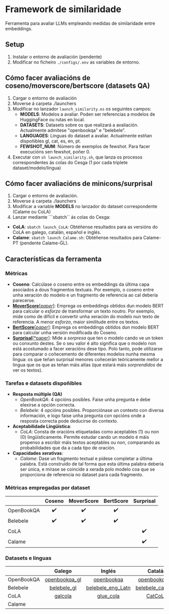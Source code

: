 # Framework de similaridade
Ferramenta para avaliar LLMs empleando medidas de similaridade entre embeddings.

## Setup

1.  Instalar o entorno de avaliación (pendente)
2.  Modificar no ficheiro ```./configs/.env``` as variables de entorno.

## Cómo facer avaliacións de coseno/moverscore/bertscore (datasets QA)

1.  Cargar o entorno de avaliación
2.  Moverse á carpeta ./launchers
3.  Modificar no lanzador ```launch_similarity.es``` os seguintes campos:
    -    **MODELS**: Modelos a avaliar. Poden ser referencias a modelos de HuggingFace ou rutas en local.
    -    **DATASETS**: Datasets sobre os que realizará a avaliación. Actualmente admítese "openbookqa" e "belebele".
    -   **LANGUAGES**: Linguas do dataset a avaliar. Actualmente estñan dispoñibles gl, cat, es, en, pt.
    -    **FEWSHOT_NUM**: Número de exemplos de fewshot. Para facer execucións sen fewshot, poñer 0.
4.  Executar con ```sh launch_similarity.sh```, que lanza os procesos correspondentes ás colas do Cesga (1 por cada triplete dataset/modelo/lingua)

## Cómo facer avaliacións de minicons/surprisal

1.  Cargar o entorno de avaliación.
2.  Moverse á carpeta ./launchers
3.  Modificar a variable **MODELS** no lanzador do dataset correspondente (Calame ou CoLA)
4.  Lanzar mediante ```sbatch`` ás colas do Cesga:
   -    **CoLA**: ```sbatch launch_CoLA```: Obtéñense resultados para as versións do CoLA en galego, catalán, español e inglés.
   -    **Calame**: ```sbatch launch_Calame.sh```: Obtéñense resultados para Calame-PT (pendente Calame-GL).

## Características da ferramenta

### Métricas

- **Coseno**: Calcúlase o coseno entre os embeddings da última capa asociados a dous fragmentos textuais. Por exemplo, o coseno entre unha xeración do modelo e un fragmento de referencia ao cal debería parecerse.
- [**MoverScore**](https://github.com/AIPHES/emnlp19-moverscore)\[[*paper*](https://arxiv.org/pdf/1909.02622)\]: Emprega os embeddings obtidos dun modelo BERT para calcular o *esforzo* de transformar un texto noutro. Por exemplo, mide como de difícil e convertir unha xeración do modelo nun texto de referencia. A menor *esforzo*, maior similitude entre os textos.
- [**BertScore**](https://github.com/Tiiiger/bert_score)\[[*paper*](https://arxiv.org/pdf/1904.09675)\]: Emprega os embeddings obtidos dun modelo BERT para calcular unha versión modificada do Coseno.
- [**Surprisal**](https://github.com/kanishkamisra/minicons)\[[*paper](https://arxiv.org/pdf/2203.13112)\]: Mide a *sorpresa* que ten o modelo cando ve un token ou conxunto destes. Se o seu valor é alto significa que o modelo non está acostumado a facer xeracións dese tipo. Polo tanto, pode utilizarse para comparar o coñecemento de diferentes modelos nunha mesma lingua: os que teñan surprisal menores coñecerán teóricamente mellor a lingua que os que as teñan máis altas (que estará máis *sorprendidos* de ver os textos).

### Tarefas e datasets dispoñibles
- **Resposta múltiple (QA)**
  - *OpenBookQA*: 4 opcións posibles. Faise unha pregunta e debe elexirse a opción correcta.
  - *Belebele*: 4 opcións posibles. Proporciónase un contexto con diversa información, e logo faise unha pregunta con opcións onde a resposta correcta pode deducirse do contexto.
- **Aceptabilidade Lingüística**:   
  - *CoLA*: Consta de oracións etiquetadas como aceptables (1) ou non (0) lingüísticamente. Permite estudar cando un modelo é máis propenso a escribir máis textos aceptables ou non, comparando as probabilidades que da a cada tipo de oración.
- **Capacidades xerativas**:
  - *Calame*: Dase un fragmento textual e pídese completar a última palabra. Está construído de tal forma que esta última palabra debería ser única, e mírase se coincide a xerada polo modelo coa que se proporciona de referencia no dataset para cada fragmento.

### Métricas empregadas por dataset

|            |       Coseno       |     MoverScore     |      BertScore     |      Surprisal     |
|------------|:------------------:|:------------------:|:------------------:|:------------------:|
| OpenBookQA | :heavy_check_mark: | :heavy_check_mark: | :heavy_check_mark: |                    |
|  Belebele  | :heavy_check_mark: | :heavy_check_mark: | :heavy_check_mark: |                    |
|   CoLA     |                    |                    |                    | :heavy_check_mark: |
|   Calame   |                    |                    |                    | :heavy_check_mark: |

### Datasets e linguas

|            |                                   Galego                                   |                                         Inglés                                         |                                         Catalán                                        |                                         Español                                        | Portugués                                                                              |
|------------|:--------------------------------------------------------------------------:|:--------------------------------------------------------------------------------------:|:--------------------------------------------------------------------------------------:|:--------------------------------------------------------------------------------------:|----------------------------------------------------------------------------------------|
| OpenBookQA | [openbookqa_gl](https://huggingface.co/datasets/proxectonos/openbookqa_gl) | [openbookqa](https://huggingface.co/datasets/cnut1648/openbookqa_retrieved_by_colbert) | [openbookqa_ca](https://huggingface.co/datasets/projecte-aina/openbookqa_ca)           | [openbookqa_es](https://huggingface.co/datasets/BSC-LT/openbookqa-es)                  | Pendente                                                                               |
| Belebele   | [belebele_gl](https://huggingface.co/datasets/proxectonos/belebele_gl)     | [belebele_eng_Latn](https://huggingface.co/datasets/facebook/belebele/viewer/eng_Latn) | [belebele_cat_Latn](https://huggingface.co/datasets/facebook/belebele/viewer/cat_Latn) | [belebele_spa_Latn](https://huggingface.co/datasets/facebook/belebele/viewer/spa_Latn) | [belebele_por_Latn](https://huggingface.co/datasets/facebook/belebele/viewer/por_Latn) |
| CoLA       | [galcola](https://huggingface.co/datasets/proxectonos/galcola)             | [glue_cola](https://huggingface.co/datasets/nyu-mll/glue/viewer/cola)                  | [CatCoLA](https://huggingface.co/datasets/nbel/CatCoLA)                                | [EsCoLA](https://huggingface.co/datasets/nbel/EsCoLA)                                  |                                                                                        |
| Calame     |                                                                            |                                                                                        |                                                                                        |                                                                                        | [calame-pt](https://huggingface.co/datasets/NOVA-vision-language/calame-pt)            |

